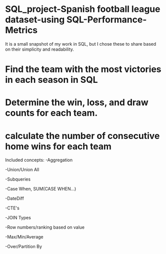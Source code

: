 # SQL_project-Spanish football league dataset-using SQL-Performance-Metrics

It is a small snapshot of my work in SQL, but I chose these to share based on their simplicity and readability.

# Find the team with the most victories in each season in SQL 
# Determine the win, loss, and draw counts for each team.
# calculate the number of consecutive home wins for each team



Included concepts: -Aggregation

-Union/Union All

-Subqueries

-Case When, SUM(CASE WHEN...)

-DateDiff

-CTE's

-JOIN Types

-Row numbers/ranking based on value

-Max/Min/Average

-Over/Partition By

